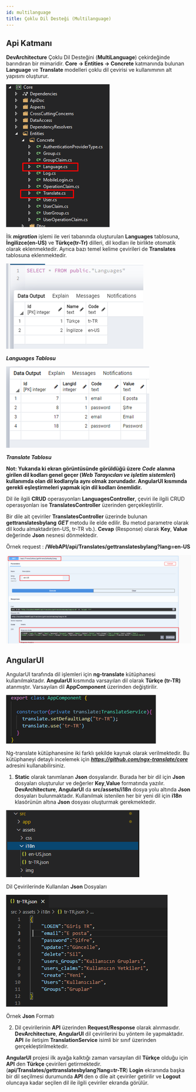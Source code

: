 ```yaml
---
id: multilanguage
title: Çoklu Dil Desteği (Multilanguage)
---
```

## Api Katmanı

**DevArchitecture** Çoklu Dil Desteğini (**MultiLanguage**) çekirdeğinde barındıran bir mimaridir. **Core -> Entities -> Concrete**
katmanında bulunan **Language** ve **Translate** modelleri çoklu dil çevirisi ve kullanımının alt yapısını oluşturur.

![](./media/image86.png)

İlk ***migration*** işlemi ile veri tabanında oluşturulan **Languages**
tablosuna, **İngilizce(en-US)** ve **Türkçe(tr-Tr)** dilleri, dil kodları ile birlikte otomatik olarak
eklenmektedir. Ayrıca bazı temel kelime çevirileri de **Translates** tablosuna eklenmektedir.

![](./media/image87.png)

***Languages Tablosu***

![](./media/image88.png)

***Translate Tablosu***

**Not: Yukarıda ki ekran görüntüsünde görüldüğü üzere** ***Code*** 
**alanına girilen dil kodları genel geçer (*Web Tarayıcıları ve işletim sistemleri*) kullanımda olan dil kodlarıyla aynı olmak zorundadır. AngularUI kısmında gerekli eşleştirmeleri yapmak için dil kodları önemlidir.**

Dil ile ilgili **CRUD** operasyonları **LanguagesController**, çeviri ile ilgili
CRUD operasyonları ise **TranslatesController** üzerinden gerçekleştirilir.

Bir dile ait çeviriler **TranslatesController** üzerinde bulunan
**gettranslatesbylang** ***GET*** metodu ile elde edilir. Bu metod parametre
olarak dil kodu almaktadır(en-US, tr-TR vb.). **Cevap** (Response) olarak **Key**, **Value**
değerinde **Json** nesnesi dönmektedir.

Örnek request : **/WebAPI/api/Translates/gettranslatesbylang?lang=en-US**

![](./media/image89.png)

## AngularUI

AngularUI tarafında dil işlemleri için **ng-translate** kütüphanesi
kullanılmaktadır. **AngularUI** kısmında varsayılan dil olarak **Türkçe (tr-TR)**
atanmıştır. Varsayılan dil **AppComponent** üzerinden değiştirilir.

![](./media/image90.png)

Ng-translate kütüphanesine iki farklı şekilde kaynak olarak
verilmektedir. Bu kütüphaneyi detaylı incelemek için ***https://github.com/ngx-translate/core*** adresini kullanabilirsiniz.

1. **Static** olarak tanımlanan **Json** dosyalarıdır. Burada her bir dil
için **Json** dosyaları oluşturulur ve değerler **Key**,**Value** formatında
yazılır. **DevArchitecture**, **AngularUI** da **src/assets/i18n** dosya yolu altında
**Json** dosyaları bulunmaktadır. Kullanılmak istenilen her bir yeni dil
için **i18n** klasörünün altına **Json** dosyası oluşturmak gerekmektedir.

![](./media/image91.png)

Dil Çevirilerinde Kullanılan **Json** Dosyaları

![](./media/image92.png)

Örnek **Json** Formatı

2. Dil çevirilerinin **API** üzerinden **Request/Response** olarak
alınmasıdır. **DevArchitecture**, **AngularUI** dil çevirilerini bu yöntem ile
yapmaktadır. **API** ile iletişim **TranslationService** isimli bir sınıf
üzerinden gerçekleştirilmektedir.

**AngularUI** projesi ilk ayağa kalktığı zaman varsayılan dil **Türkçe** olduğu için **API**
den **Türkçe** çevirileri getirmektedir. (**api/Translates/gettranslatesbylang?lang=tr-TR**) **Login** ekranında başka bir dil seçilmesi durumunda **API** den o dile ait çeviriler getirilir ve **Logout** oluncaya kadar seçilen dil ile ilgili çeviriler ekranda görülür.

